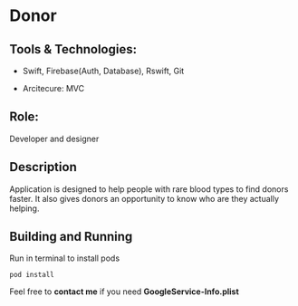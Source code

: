 # Donor

## Tools & Technologies: 

* Swift, Firebase(Auth, Database), Rswift, Git

* Arcitecure:  MVC


## Role: 

Developer and designer 


## Description

Application is designed to help people with rare blood types to find donors faster. It also gives donors an opportunity to know who are they actually helping.

## Building and Running

Run in terminal to install pods

```
pod install
```
Feel free to **contact me** if you need **GoogleService-Info.plist**
